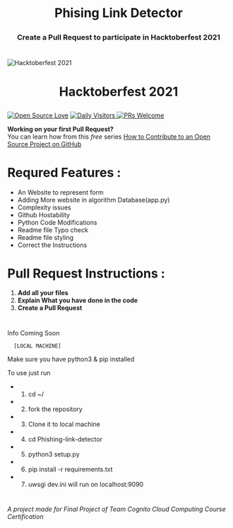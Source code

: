 # **<p align="center">Phising Link Detector**


### <p align="center">Create a Pull Request to participate in Hacktoberfest 2021  
#
![Hacktoberfest 2021](./hacktoberfest2021.png)
# <p align="center">Hacktoberfest 2021

[![Open Source Love](https://badges.frapsoft.com/os/v2/open-source.svg?v=103)](https://github.com/ShreyamMaity) [![Daily Visitors](https://visitor-badge.glitch.me/badge?page_id=ShryeyamMaity.Phishing-link-detector) ![PRs Welcome](https://img.shields.io/badge/PRs-welcome-brightgreen.svg?style=flat-square)](http://makeapullrequest.com)  
      
**Working on your first Pull Request?**   
      You can learn how from this *free* series [How to Contribute to an Open Source Project on GitHub](https://kcd.im/pull-request)

# Requred Features :
- An Website to represent form
- Adding More website in algorithm Database(app.py)
- Complexity issues
- Github Hostability
- Python Code Modifications
- Readme file Typo check
- Readme file styling
- Correct the Instructions

# Pull Request Instructions :
1. **Add all your files**
2. **Explain What you have done in the code** 
3. **Create a Pull Request**

#
Info Coming Soon 

      [LOCAL MACHINE]
Make sure you have python3 & pip installed
 
To use just run
- 1) cd ~/
- 2) fork the repository
- 3) Clone it to local machine
- 4) cd Phishing-link-detector 
- 5) python3 setup.py
- 6) pip install -r requirements.txt 
- 7) uwsgi dev.ini
will run on localhost:9090

      
#
###### A project made for Final Project of Team Cognito Cloud Computing Course Certification 
